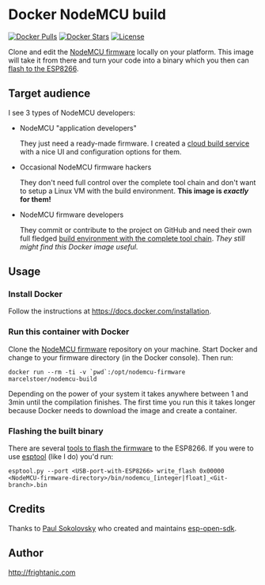 # Docker NodeMCU build
[![Docker Pulls](https://img.shields.io/docker/pulls/marcelstoer/nodemcu-build.svg)](https://hub.docker.com/r/marcelstoer/nodemcu-build/)
[![Docker Stars](https://img.shields.io/docker/stars/_/nodemcu-build.svg)](https://hub.docker.com/r/marcelstoer/nodemcu-build/)
[![License](https://img.shields.io/badge/license-MIT-blue.svg?style=flat)](https://github.com/marcelstoer/docker-nodemcu-build/blob/master/LICENSE)

Clone and edit the [NodeMCU firmware](https://github.com/nodemcu/nodemcu-firmware) locally on your platform. This image will take it from there and turn your code into a binary which you then can [flash to the ESP8266](https://learn.adafruit.com/building-and-running-micropython-on-the-esp8266/flash-firmware).

## Target audience
I see 3 types of NodeMCU developers:
- NodeMCU "application developers"
  
  They just need a ready-made firmware. I created a [cloud build service](http://nodemcu-build.com/index.php) with a nice UI and configuration options for them.

- Occasional NodeMCU firmware hackers

  They don't need full control over the complete tool chain and don't want to setup a Linux VM with the build environment. **This image is _exactly_ for them!**

- NodeMCU firmware developers
  
  They commit or contribute to the project on GitHub and need their own full fledged [build environment with the complete tool chain](http://www.esp8266.com/wiki/doku.php?id=toolchain#how_to_setup_a_vm_to_host_your_toolchain). _They still might find this Docker image useful._

## Usage
### Install Docker
Follow the instructions at https://docs.docker.com/installation.

### Run this container with Docker
Clone the  [NodeMCU firmware](https://github.com/nodemcu/nodemcu-firmware) repository on your machine. Start Docker and change to your firmware directory (in the Docker console). Then run:

``docker run --rm -ti -v `pwd`:/opt/nodemcu-firmware marcelstoer/nodemcu-build``

Depending on the power of your system it takes anywhere between 1 and 3min until the compilation finishes. The first time you run this it takes longer because Docker needs to download the image and create a container.

### Flashing the built binary
There are several [tools to flash the firmware](https://learn.adafruit.com/building-and-running-micropython-on-the-esp8266/flash-firmware) to the ESP8266. If you were to use [esptool](https://github.com/themadinventor/esptool) (like I do) you'd run:

`esptool.py --port <USB-port-with-ESP8266> write_flash 0x00000 <NodeMCU-firmware-directory>/bin/nodemcu_[integer|float]_<Git-branch>.bin `

## Credits
Thanks to [Paul Sokolovsky](http://pfalcon-oe.blogspot.com/) who created and maintains [esp-open-sdk](https://github.com/pfalcon/esp-open-sdk).

## Author
http://frightanic.com

